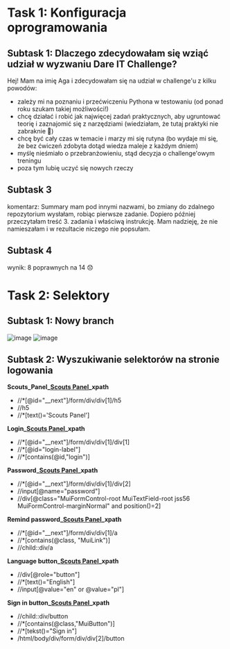 # Task 1: Konfiguracja oprogramowania
## Subtask 1: Dlaczego zdecydowałam się wziąć udział w wyzwaniu Dare IT Challenge?
Hej! Mam na imię Aga i zdecydowałam się na udział w challenge'u z kilku powodów:
- zależy mi na poznaniu i przećwiczeniu Pythona w testowaniu (od ponad roku szukam takiej możliwości!)
- chcę działać i robić jak najwięcej zadań praktycznych, aby ugruntować teorię i zaznajomić się z narzędziami (wiedziałam, że tutaj praktyki nie zabraknie 🙂)
- chcę być cały czas w temacie i marzy mi się rutyna (bo wydaje mi się, że bez ćwiczeń zdobyta dotąd wiedza maleje z każdym dniem)
- myślę nieśmiało o przebranżowieniu, stąd decyzja o challenge'owym treningu
- poza tym lubię uczyć się nowych rzeczy
## Subtask 3
komentarz: Summary mam pod innymi nazwami, bo zmiany do zdalnego repozytorium wysłałam, robiąc pierwsze zadanie. Dopiero później przeczytałam treść 3. zadania i właściwą instrukcję. Mam nadzieję, że nie namieszałam i w rezultacie niczego nie popsułam.
## Subtask 4
wynik: 8 poprawnych na 14 :disappointed:

# Task 2: Selektory
## Subtask 1: Nowy branch
![image](https://user-images.githubusercontent.com/116113886/230984521-b41735f7-866e-4de8-b45a-60f1e5cbe24a.png)
![image](https://user-images.githubusercontent.com/116113886/230984667-4071d291-e79f-48e8-a54d-a6f56d722e42.png)
## Subtask 2: Wyszukiwanie selektorów na stronie logowania
**Scouts_Panel_[Scouts Panel](https://scouts-test.futbolkolektyw.pl/en/login?redirected=true)_xpath**
- //*[@id="__next"]/form/div/div[1]/h5
- //h5
- //*[text()='Scouts Panel']

**Login_[Scouts Panel](https://scouts-test.futbolkolektyw.pl/en/login?redirected=true)_xpath**
- //*[@id="__next"]/form/div/div[1]/div[1]
- //*[@id="login-label"] 
- //*[contains(@id,"login")]

**Password_[Scouts Panel](https://scouts-test.futbolkolektyw.pl/en/login?redirected=true)_xpath**
- //*[@id="__next"]/form/div/div[1]/div[2]
- //input[@name="password"]
- //div[@class="MuiFormControl-root MuiTextField-root jss56 MuiFormControl-marginNormal" and position()=2]

**Remind password_[Scouts Panel](https://scouts-test.futbolkolektyw.pl/en/login?redirected=true)_xpath**
- //*[@id="__next"]/form/div/div[1]/a
- //*[contains(@class, "MuiLink")] 
- //child::div/a

**Language button_[Scouts Panel](https://scouts-test.futbolkolektyw.pl/en/login?redirected=true)_xpath**
- //div[@role="button"]
- //*[text()="English"]
- //input[@value="en" or @value="pl"]

**Sign in button_[Scouts Panel](https://scouts-test.futbolkolektyw.pl/en/login?redirected=true)_xpath**
- //child::div/button
- //*[contains(@class,"MuiButton")]
- //*[tekst()="Sign in"]
- /html/body/div/form/div/div[2]/button
